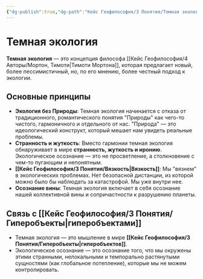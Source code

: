 ```yaml
---
{"dg-publish":true,"dg-path":"Кейс Геофилософия/3 Понятия/Темная экология","permalink":"/kejs-geofilosofiya/3-ponyatiya/temnaya-ekologiya/","dgShowLocalGraph":true}
---
```


# Темная экология

**Темная экология** — это концепция философа [[Кейс Геофилософия/4 Авторы/Мортон, Тимоти\|Тимоти Мортона]], которая предлагает новый, более пессимистичный, но, по его мнению, более честный подход к экологии.

## Основные принципы
- **Экология без Природы**: Темная экология начинается с отказа от традиционного, романтического понятия "Природы" как чего-то чистого, гармоничного и отдельного от нас. "Природа" — это идеологический конструкт, который мешает нам увидеть реальные проблемы.
- **Странность и жуткость**: Вместо гармонии темная экология обнаруживает в мире **странность, жуткость и иронию**. Экологическое осознание — это не просветление, а столкновение с чем-то пугающим и непонятным.
- **[[Кейс Геофилософия/3 Понятия/Вязкость\|Вязкость]]**: Мы "вязнем" в экологических проблемах. Нет безопасной дистанции, из которой можно было бы наблюдать за катастрофой. Мы уже внутри нее.
- **Осознание вины**: Темная экология включает в себя осознание нашей коллективной вины и сопричастности к разрушению планеты.

## Связь с [[Кейс Геофилософия/3 Понятия/Гиперобъекты\|гиперобъектами]]
- Темная экология — это мышление в мире **[[Кейс Геофилософия/3 Понятия/Гиперобъекты\|гиперобъектов]]**.
- Экологическое осознание — это осознание того, что мы окружены этими странными, нелокальными и темпорально растянутыми сущностями (как глобальное потепление), которые мы не можем контролировать.